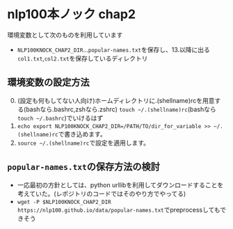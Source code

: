 # nlp100本ノック chap2
環境変数として次のものを利用しています

- `NLP100KNOCK_CHAP2_DIR`…`popular-names.txt`を保存し、13.以降に出る`col1.txt`,`col2.txt`を保存しているディレクトリ

## 環境変数の設定方法
0. (設定も何もしてない人向け)ホームディレクトリに.(shellname)rcを用意する(bashなら.bashrc,zshなら.zshrc)
`touch ~/.(shellname)rc`(bashなら`touch ~/.bashrc`)でいけるはず
1. `echo export NLP100KNOCK_CHAP2_DIR=/PATH/TO/dir_for_variable >> ~/.(shellname)rc`で書き込めます。
2. `source ~/.(shellname)rc`で設定を適用します。


## `popular-names.txt`の保存方法の検討
- 一応最初の方針としては、python urllibを利用してダウンロードすることを考えていた。(レポジトリのコードではそのやり方でやってる)
- `wget -P $NLP100KNOCK_CHAP2_DIR https://nlp100.github.io/data/popular-names.txt`でpreprocessしてもできそう